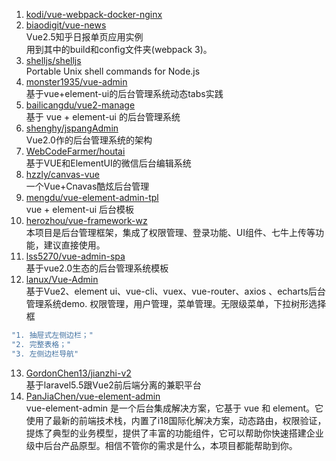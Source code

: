 1. [kodi/vue-webpack-docker-nginx](https://github.com/kodi/vue-webpack-docker-nginx)
2. [biaodigit/vue-news](https://github.com/biaodigit/vue-news)  
Vue2.5知乎日报单页应用实例    
用到其中的build和config文件夹(webpack 3)。
3. [shelljs/shelljs](https://github.com/shelljs/shelljs)    
Portable Unix shell commands for Node.js
4. [monster1935/vue-admin](https://github.com/monster1935/vue-admin)    
基于vue+element-ui的后台管理系统动态tabs实践    
5. [bailicangdu/vue2-manage](https://github.com/bailicangdu/vue2-manage)    
基于 vue + element-ui 的后台管理系统    
6. [shenghy/jspangAdmin](https://github.com/shenghy/jspangAdmin)    
Vue2.0作的后台管理系统的架构
7. [WebCodeFarmer/houtai](https://github.com/WebCodeFarmer/houtai)    
基于VUE和ElementUI的微信后台编辑系统
8. [hzzly/canvas-vue](https://github.com/hzzly/canvas-vue)    
一个Vue+Cnavas酷炫后台管理
9. [mengdu/vue-element-admin-tpl](https://github.com/mengdu/vue-element-admin-tpl)    
vue + element-ui 后台模板
10. [herozhou/vue-framework-wz](https://github.com/herozhou/vue-framework-wz)    
本项目是后台管理框架，集成了权限管理、登录功能、UI组件、七牛上传等功能，建议直接使用。
11. [lss5270/vue-admin-spa](https://github.com/lss5270/vue-admin-spa)    
基于vue2.0生态的后台管理系统模板
12. [lanux/Vue-Admin](https://lanux.github.io/Vue-Admin/#/sys/userList)    
基于Vue2、element ui、vue-cli、vuex、vue-router、axios 、echarts后台管理系统demo. 权限管理，用户管理，菜单管理。无限级菜单，下拉树形选择框
```javascript
"1. 抽屉式左侧边栏；"
"2. 完整表格；"
"3. 左侧边栏导航"
```
13. [GordonChen13/jianzhi-v2](https://github.com/GordonChen13/jianzhi-v2)    
基于laravel5.5跟Vue2前后端分离的兼职平台 
14. [PanJiaChen/vue-element-admin](https://github.com/PanJiaChen/vue-element-admin)    
vue-element-admin 是一个后台集成解决方案，它基于 vue 和 element。它使用了最新的前端技术栈，内置了i18国际化解决方案，动态路由，权限验证，提炼了典型的业务模型，提供了丰富的功能组件，它可以帮助你快速搭建企业级中后台产品原型。相信不管你的需求是什么，本项目都能帮助到你。
